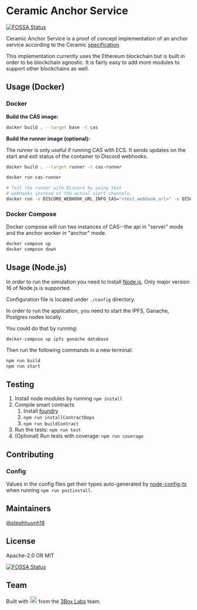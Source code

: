 # Ceramic Anchor Service
[![FOSSA Status](https://app.fossa.com/api/projects/git%2Bgithub.com%2Fceramicnetwork%2Fceramic-anchor-service.svg?type=shield)](https://app.fossa.com/projects/git%2Bgithub.com%2Fceramicnetwork%2Fceramic-anchor-service?ref=badge_shield)

Ceramic Anchor Service is a proof of concept implementation of an anchor service according to the Ceramic [specification](https://github.com/ceramicnetwork/specs).

This implementation currently uses the Ethereum blockchain but is built in order to be blockchain agnostic. It is fairly easy to add more modules to support other blockchains as well.

## Usage (Docker)

### Docker

**Build the CAS image:**
```sh
docker build . --target base -t cas
```

**Build the runner image (optional):**

The runner is only useful if running CAS with ECS.
It sends updates on the start and exit status of the container to Discord webhooks.
```sh
docker build . --target runner -t cas-runner

docker run cas-runner

# Test the runner with Discord by using test
# webhooks instead of the actual alert channels.
docker run -e DISCORD_WEBHOOK_URL_INFO_CAS="<test_webhook_url>" -e DISCORD_WEBHOOK_URL_ALERTS="<test_webhook_url>" cas-runner
```

### Docker Compose

Docker compose will run two instances of CAS--the api in "server" mode and the anchor worker in "anchor" mode.

```sh
docker compose up
docker compose down
```

## Usage (Node.js)

In order to run the simulation you need to install [Node.js](https://nodejs.org).
Only major version 16 of Node.js is supported.

Configuration file is located under `./config` directory.

In order to run the application, you need to start the IPFS, Ganache, Postgres nodes locally.

You could do that by running:
```shell
docker-compose up ipfs ganache database
```

Then run the following commands in a new terminal:

```sh
npm run build
npm run start
```

## Testing

1. Install node modules by running `npm install`
1. Compile smart contracts
    1. Install [foundry](https://github.com/foundry-rs/foundry)
    1. `npm run installContractDeps`
    1. `npm run buildContract`
1. Run the tests: `npm run test`
1. (Optional) Run tests with coverage: `npm run coverage`

## Contributing

### Config

Values in the config files get their types auto-generated by [node-config-ts](https://github.com/tusharmath/node-config-ts) when running `npm run postinstall`.

## Maintainers
[@stephhuynh18](https://github.com/stephhuynh18)

## License

Apache-2.0 OR MIT

[![FOSSA Status](https://app.fossa.com/api/projects/git%2Bgithub.com%2Fceramicnetwork%2Fceramic-anchor-service.svg?type=large)](https://app.fossa.com/projects/git%2Bgithub.com%2Fceramicnetwork%2Fceramic-anchor-service?ref=badge_large)

## Team

Built with  <img src="./resources/heart.png" width="20"/>  from the [3Box Labs](https://3box.io) team.

